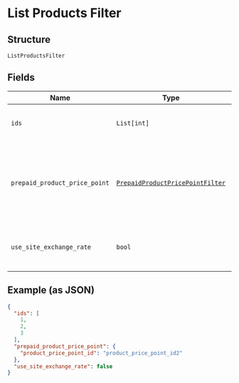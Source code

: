 
# List Products Filter

## Structure

`ListProductsFilter`

## Fields

| Name | Type | Tags | Description |
|  --- | --- | --- | --- |
| `ids` | `List[int]` | Optional | Allows fetching products with matching id based on provided values. Use in query `filter[ids]=1,2,3`.<br>**Constraints**: *Minimum Items*: `1` |
| `prepaid_product_price_point` | [`PrepaidProductPricePointFilter`](../../doc/models/prepaid-product-price-point-filter.md) | Optional | Allows fetching products only if a prepaid product price point is present or not. To use this filter you also have to include the following param in the request `include=prepaid_product_price_point`. Use in query `filter[prepaid_product_price_point][product_price_point_id]=not_null`. |
| `use_site_exchange_rate` | `bool` | Optional | Allows fetching products with matching use_site_exchange_rate based on provided value (refers to default price point). Use in query `filter[use_site_exchange_rate]=true`. |

## Example (as JSON)

```json
{
  "ids": [
    1,
    2,
    3
  ],
  "prepaid_product_price_point": {
    "product_price_point_id": "product_price_point_id2"
  },
  "use_site_exchange_rate": false
}
```

